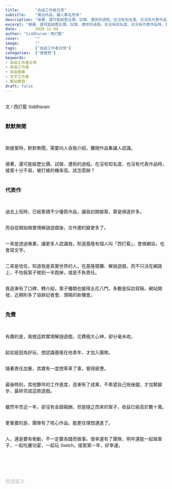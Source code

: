 ```yaml
---
title:       "自由工作者日常"
subtitle:    "推出作品，讓人慕名而來"
description: "接著，還可能經歷比價、試做、遭拒的過程。在沒有知名度、也沒有代表作品時，接案十分不易，被打槍的機率高。該怎麼辦？"
excerpt: "接著，還可能經歷比價、試做、遭拒的過程。在沒有知名度、也沒有代表作品時，接案十分不易，被打槍的機率高。該怎麼辦？"
date:        2020-11-04
author: "Siddharam｜西打藍"
cover:       ""
image:       ""
tags:        ["自由工作者日常"]
categories:  ["慢慢想"]
keywords:
- 自由工作者日常
- 自由工作者
- 自由接案
- 文字工作者
- 網站開發
draft: false
---
```


<article style="font-family: 'Noto Sans TC', '微軟正黑體', sans-serif; font-weight: 300;">

<br>文 / 西打藍 Siddharam<br><br>

<h3 class="article-h1-color">默默無聞</h3><br>

剛接案時，默默無聞，需要向人自我介紹，攤開作品集讓人認識。<br><br>

接著，還可能經歷比價、試做、遭拒的過程。在沒有知名度、也沒有代表作品時，接案十分不易，被打槍的機率高。該怎麼辦？<br><br>


<h3 class="article-h1-color">代表作</h3><br>

過去上班時，已經累積不少優質作品，讓我初期接案，算是順遂許多。<br><br>

而自從開始做實境解謎遊戲後，合作邀約變更多了。<br><br>

一來是透過專業，讓更多人認識我，知道基隆有個人叫「西打藍」，會做網站，也會寫文字。<br><br>

二來是信任，知道我是真實世界的人，在基隆擺攤、解說遊戲，而不只活在網路上，不怕我案子做到一半跑掉，或是不負責任。<br><br>

我逐漸有了口碑、轉介紹，案子種類也變得五花八門，多數是採訪寫稿、網站開發，近期則多了協辦記者會、潤稿的新機會。<br><br>


<h3 class="article-h1-color">免費</h3><br>

有趣的是，我做這款實境解謎遊戲，花費極大心神，卻分毫未收。<br><br>

起初是因為好玩，想認識基隆在地青年，才加入團隊。<br><br>

隨著責任加重，其實有一度想草草了事，覺得疲憊。<br><br>

最後時刻，其他夥伴的工作進度，逐漸有了成果，不希望自己拖後腿，才加緊腳步，最終完成這款遊戲。<br><br>

雖然辛苦近一年，卻沒有金錢報酬，但是隨之而來的案子，收益已經高於數十萬。<br><br>

更重要的是，團隊有了核心作品，能更往理想邁進了。<br><br>

人，還是要有衝動，不一定要為錢而做事。很幸運有了團隊，明年還能一起做案子，一起吃慶功宴，一起玩 Switch。接案第一年，好幸運。<br><br>





<br><br><br>

</article>

<div style="color: #bfbfbf; font-size: 15px;" id="busuanzi_container_page_pv">
  閱讀量<span id="busuanzi_value_page_pv"></span>次
</div>

<script src="../../js/post.js"></script>




